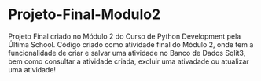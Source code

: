 # Projeto-Final-Modulo2
Projeto Final criado no Módulo 2 do Curso de Python Development pela Última School.
Código criado como atividade final do Módulo 2, onde tem a funcionalidade de criar e salvar uma atividade no Banco de Dados Sqlit3, bem como consultar a atividade criada, excluir uma ativadade ou atualizar uma atividade!
